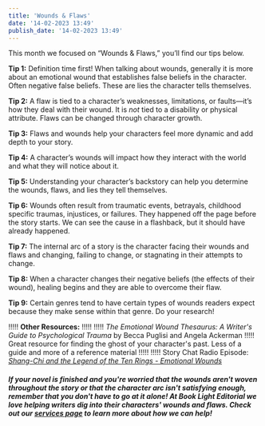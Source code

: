 ```yaml
---
title: 'Wounds & Flaws'
date: '14-02-2023 13:49'
publish_date: '14-02-2023 13:49'
---
```


This month we focused on “Wounds & Flaws,” you’ll find our tips below.  

**Tip 1:** Definition time first! When talking about wounds, generally it is more about an emotional wound that establishes false beliefs in the character. Often negative false beliefs. These are lies the character tells themselves. 

**Tip 2:** A flaw is tied to a character’s weaknesses, limitations, or faults—it’s how they deal with their wound. It is *not* tied to a disability or physical attribute. Flaws can be changed through character growth. 

**Tip 3:**  Flaws and wounds help your characters feel more dynamic and add depth to your story. 

**Tip 4:** A character’s wounds will impact how they interact with the world and what they will notice about it. 

**Tip 5:** Understanding your character’s backstory can help you determine the wounds, flaws, and lies they tell themselves. 

**Tip 6:** Wounds often result from traumatic events, betrayals, childhood specific traumas, injustices, or failures. They happened off the page before the story starts. We can see the cause in a flashback, but it should have already happened. 

**Tip 7:** The internal arc of a story is the character facing their wounds and flaws and changing, failing to change, or stagnating in their attempts to change.

**Tip 8:** When a character changes their negative beliefs (the effects of their wound), healing begins and they are able to overcome their flaw. 

**Tip 9:** Certain genres tend to have certain types of wounds readers expect because they make sense within that genre. Do your research! 

!!!!! **Other Resources:**
!!!!! 
!!!!! _The Emotional Wound Thesaurus: A Writer's Guide to Psychological Trauma_ by Becca Puglisi and Angela Ackerman
!!!!! Great resource for finding the ghost of your character's past. Less of a guide and more of a reference material
!!!!! 
!!!!! Story Chat Radio Episode: [_Shang-Chi and the Legend of the Ten Rings - Emotional Wounds_](https://www.storychatradio.com/shang-chi-and-the-legend-of-the-ten-rings-emotional-wounds)

##### If your novel is finished and you're worried that the wounds aren't woven throughout the story or that the character arc isn't satisfying enough, remember that you don't have to go at it alone! At Book Light Editorial we love helping writers dig into their characters' wounds and flaws. Check out our [services page](/services) to learn more about how we can help! 
